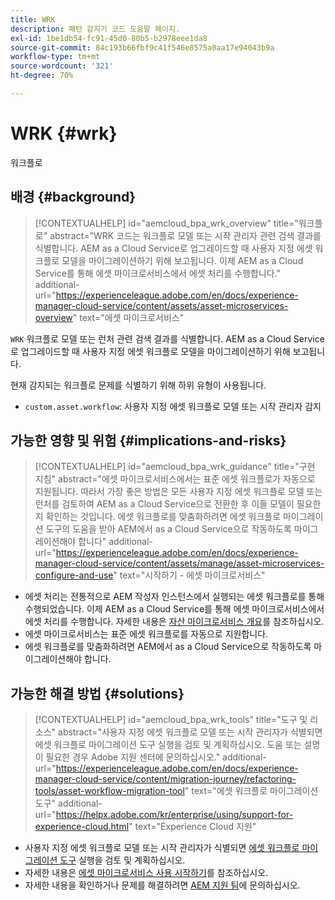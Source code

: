 ```yaml
---
title: WRK
description: 패턴 감지기 코드 도움말 페이지.
exl-id: 1be1db54-fc91-45d0-80b5-b2978eee1da8
source-git-commit: 84c193b66fbf9c41f546e8575a0aa17e94043b9a
workflow-type: tm+mt
source-wordcount: '321'
ht-degree: 70%

---
```


# WRK {#wrk}

워크플로

## 배경 {#background}

>[!CONTEXTUALHELP]
>id="aemcloud_bpa_wrk_overview"
>title="워크플로"
>abstract="WRK 코드는 워크플로 모델 또는 시작 관리자 관련 검색 결과를 식별합니다. AEM as a Cloud Service로 업그레이드할 때 사용자 지정 에셋 워크플로 모델을 마이그레이션하기 위해 보고됩니다. 이제 AEM as a Cloud Service를 통해 에셋 마이크로서비스에서 에셋 처리를 수행합니다."
>additional-url="https://experienceleague.adobe.com/en/docs/experience-manager-cloud-service/content/assets/asset-microservices-overview" text="에셋 마이크로서비스"

`WRK`  워크플로 모델 또는 런처 관련 검색 결과를 식별합니다. AEM as a Cloud Service로 업그레이드할 때 사용자 지정 에셋 워크플로 모델을 마이그레이션하기 위해 보고됩니다.

현재 감지되는 워크플로 문제를 식별하기 위해 하위 유형이 사용됩니다.

* `custom.asset.workflow`: 사용자 지정 에셋 워크플로 모델 또는 시작 관리자 감지

## 가능한 영향 및 위험 {#implications-and-risks}

>[!CONTEXTUALHELP]
>id="aemcloud_bpa_wrk_guidance"
>title="구현 지침"
>abstract="에셋 마이크로서비스에서는 표준 에셋 워크플로가 자동으로 지원됩니다. 따라서 가장 좋은 방법은 모든 사용자 지정 에셋 워크플로 모델 또는 런처를 검토하여 AEM as a Cloud Service으로 전환한 후 이들 모델이 필요한지 확인하는 것입니다. 에셋 워크플로를 맞춤화하려면 에셋 워크플로 마이그레이션 도구의 도움을 받아 AEM에서 as a Cloud Service으로 작동하도록 마이그레이션해야 합니다"
>additional-url="https://experienceleague.adobe.com/en/docs/experience-manager-cloud-service/content/assets/manage/asset-microservices-configure-and-use" text="시작하기 - 에셋 마이크로서비스"

* 에셋 처리는 전통적으로 AEM 작성자 인스턴스에서 실행되는 에셋 워크플로를 통해 수행되었습니다. 이제 AEM as a Cloud Service를 통해 에셋 마이크로서비스에서 에셋 처리를 수행합니다. 자세한 내용은 [자산 마이크로서비스 개요](https://experienceleague.adobe.com/en/docs/experience-manager-cloud-service/content/assets/asset-microservices-overview)를 참조하십시오.
* 에셋 마이크로서비스는 표준 에셋 워크플로를 자동으로 지원합니다.
* 에셋 워크플로를 맞춤화하려면 AEM에서 as a Cloud Service으로 작동하도록 마이그레이션해야 합니다.

## 가능한 해결 방법 {#solutions}

>[!CONTEXTUALHELP]
>id="aemcloud_bpa_wrk_tools"
>title="도구 및 리소스"
>abstract="사용자 지정 에셋 워크플로 모델 또는 시작 관리자가 식별되면 에셋 워크플로 마이그레이션 도구 실행을 검토 및 계획하십시오. 도움 또는 설명이 필요한 경우 Adobe 지원 센터에 문의하십시오."
>additional-url="https://experienceleague.adobe.com/en/docs/experience-manager-cloud-service/content/migration-journey/refactoring-tools/asset-workflow-migration-tool" text="에셋 워크플로 마이그레이션 도구"
>additional-url="https://helpx.adobe.com/kr/enterprise/using/support-for-experience-cloud.html" text="Experience Cloud 지원"

* 사용자 지정 에셋 워크플로 모델 또는 시작 관리자가 식별되면 [에셋 워크플로 마이그레이션 도구](https://experienceleague.adobe.com/en/docs/experience-manager-cloud-service/content/migration-journey/refactoring-tools/asset-workflow-migration-tool) 실행을 검토 및 계획하십시오.
* 자세한 내용은 [에셋 마이크로서비스 사용 시작하기](https://experienceleague.adobe.com/en/docs/experience-manager-cloud-service/content/assets/manage/asset-microservices-configure-and-use)를 참조하십시오.
* 자세한 내용을 확인하거나 문제를 해결하려면 [AEM 지원 팀](https://helpx.adobe.com/kr/enterprise/using/support-for-experience-cloud.html)에 문의하십시오.
